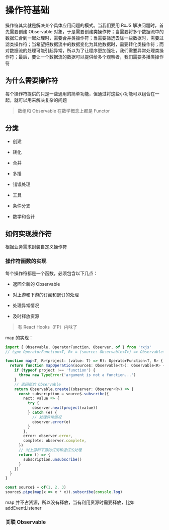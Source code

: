 # 操作符基础

操作符其实就是解决某个具体应用问题的模式。当我们要用 RxJS 解决问题时，首先需要创建 Observable 对象，于是需要创建类操作符；当需要将多个数据流中的数据汇合到一起处理时，需要合并类操作符；当需要筛选去除一些数据时，需要过滤类操作符；当希望把数据流中的数据变化为其他数据时，需要转化类操作符；而对数据流的处理可能引起异常，所以为了让程序更加强壮，我们需要异常处理类操作符；最后，要让一个数据流的数据可以提供给多个观察者，我们需要多播类操作符

## 为什么需要操作符

每个操作符提供的只是一些通用的简单功能，但通过将这些小功能可以组合在一起，就可以用来解决复杂的问题

> 数组和 Observable 在数学概念上都是 Functor

## 分类

* 创建

* 转化

* 合并

* 多播

* 错误处理

* 工具

* 条件分支

* 数学和合计

## 如何实现操作符

根据业务需求封装自定义操作符

### 操作符函数的实现

每个操作符都是一个函数，必须包含以下几点：

* 返回全新的 Observable

* 对上游和下游的订阅和退订的处理

* 处理异常情况

* 及时释放资源

> 有 React Hooks（FP）内味了

map 的实现：

```ts
import { Observable, OperatorFunction, Observer, of } from 'rxjs'
// type OperatorFunction<T, R> = (source: Observable<T>) => Observable<R>

function map<T, R>(project: (value: T) => R): OperatorFunction<T, R> {
  return function mapOperation(source$: Observable<T>): Observable<R> {
    if (typeof project !== 'function') {
      throw new TypeError('argument is not a function...')
    }
    // 返回新的 Observable
    return Observable.create((observer: Observer<R>) => {
      const subscription = source$.subscribe({
        next: value => {
          try {
            observer.next(project(value))
          } catch (e) {
            // 处理异常情况
            observer.error(e)
          }
        },
        error: observer.error,
        complete: observer.complete,
      })
      // 对上游和下游的订阅和退订的处理
      return () => {
        subscription.unsubscribe()
      }
    })
  }
}

const source$ = of(1, 2, 3)
source$.pipe(map(x => x * x)).subscribe(console.log)
```

map 并不占资源，所以没有释放，当有利用资源时需要释放，比如 addEventListener

### 关联 Observable
